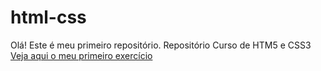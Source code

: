 # html-css
Olá! Este é meu primeiro repositório.
Repositório Curso de HTM5 e CSS3
<a href="https://www.youtube.com/watch?v=xEKo29OWILE">Veja aqui o meu primeiro exercício</a>
